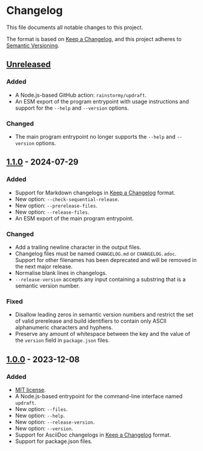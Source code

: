 # Changelog

This file documents all notable changes to this project.

The format is based on [Keep a Changelog](https://keepachangelog.com/en/1.1.0),
and this project adheres
to [Semantic Versioning](https://semver.org/spec/v2.0.0.html).

## [Unreleased]
### Added
- A Node.js-based GitHub action: `rainstormy/updraft`.
- An ESM export of the program entrypoint with usage instructions and support
  for the `--help` and `--version` options.

### Changed
- The main program entrypoint no longer supports the `--help` and `--version`
  options.

## [1.1.0] - 2024-07-29
### Added
- Support for Markdown changelogs
  in [Keep a Changelog](https://keepachangelog.com/en/1.1.0) format.
- New option: `--check-sequential-release`.
- New option: `--prerelease-files`.
- New option: `--release-files`.
- An ESM export of the main program entrypoint.

### Changed
- Add a trailing newline character in the output files.
- Changelog files must be named `CHANGELOG.md` or `CHANGELOG.adoc`. Support for
  other filenames has been deprecated and will be removed in the next major
  release.
- Normalise blank lines in changelogs.
- `--release-version` accepts any input containing a substring that is a
  semantic version number.

### Fixed
- Disallow leading zeros in semantic version numbers and restrict the set of
  valid prerelease and build identifiers to contain only ASCII alphanumeric
  characters and hyphens.
- Preserve any amount of whitespace between the key and the value of
  the `version` field in `package.json` files.

## [1.0.0] - 2023-12-08
### Added
- [MIT license](https://choosealicense.com/licenses/mit).
- A Node.js-based entrypoint for the command-line interface named `updraft`.
- New option: `--files`.
- New option: `--help`.
- New option: `--release-version`.
- New option: `--version`.
- Support for AsciiDoc changelogs
  in [Keep a Changelog](https://keepachangelog.com/en/1.1.0) format.
- Support for package.json files.

[unreleased]: https://github.com/rainstormy/updraft/compare/v1.1.0...HEAD
[1.1.0]: https://github.com/rainstormy/updraft/compare/v1.0.0...v1.1.0
[1.0.0]: https://github.com/rainstormy/updraft/releases/tag/v1.0.0
